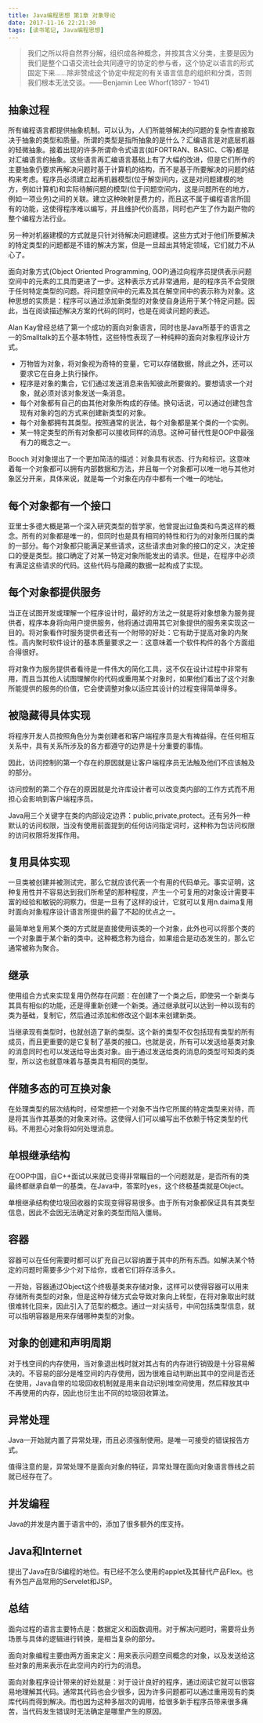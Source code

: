 ```yaml
---
title: Java编程思想 第1章 对象导论
date: 2017-11-16 22:21:30
tags: [读书笔记, Java编程思想]
---
```

> 我们之所以将自然界分解，组织成各种概念，并按其含义分类，主要是因为我们是整个口语交流社会共同遵守的协定的参与者，这个协定以语言的形式固定下来......除非赞成这个协定中规定的有关语言信息的组织和分类，否则我们根本无法交谈。——Benjamin Lee Whorf(1897 - 1941)

<!--more-->

## 抽象过程

所有编程语言都提供抽象机制。可以认为，人们所能够解决的问题的复杂性直接取决于抽象的类型和质量。所谓的类型是指所抽象的是什么？汇编语言是对底层机器的轻微抽象。接着出现的许多所谓命令式语言(如FORTRAN、BASIC、C等)都是对汇编语言的抽象。这些语言再汇编语言基础上有了大幅的改进，但是它们所作的主要抽象仍要求再解决问题时基于计算机的结构，而不是基于所要解决的问题的结构来考虑。程序员必须建立起再机器模型(位于解空间内，这是对问题建模的地方，例如计算机)和实际待解问题的模型(位于问题空间内，这是问题所在的地方，例如一项业务)之间的关联。建立这种映射是费力的，而且这不属于编程语言所固有的功能，这使得程序难以编写，并且维护代价高昂，同时也产生了作为副产物的整个编程方法行业。

另一种对机器建模的方式就是只针对待解决问题建模。这些方式对于他们所要解决的特定类型的问题都是不错的解决方案，但是一旦超出其特定领域，它们就力不从心了。

面向对象方式(Object Oriented Programming, OOP)通过向程序员提供表示问题空间中的元素的工具而更进了一步。这种表示方式非常通用，是的程序员不会受限于任何特定类型的问题。将问题空间中的元素及其在解空间中的表示称为对象。这种思想的实质是：程序可以通过添加新类型的对象使自身适用于某个特定问题。因此，当在阅读描述解决方案的代码的同时，也是在阅读问题的表述。

Alan Kay曾经总结了第一个成功的面向对象语言，同时也是Java所基于的语言之一的Smalltalk的五个基本特性，这些特性表现了一种纯粹的面向对象程序设计方式。

- 万物皆为对象，将对象视为奇特的变量，它可以存储数据，除此之外，还可以要求它在自身上执行操作。
- 程序是对象的集合，它们通过发送消息来告知彼此所要做的。要想请求一个对象，就必须对该对象发送一条消息。
- 每个对象都有自己的由其他对象所构成的存储。换句话说，可以通过创建包含现有对象的包的方式来创建新类型的对象。
- 每个对象都拥有其类型。按照通常的说法，每个对象都是某个类的一个实例。
- 某一特定类型的所有对象都可以接收同样的消息。这种可替代性是OOP中最强有力的概念之一。

Booch 对对象提出了一个更加简洁的描述：对象具有状态、行为和标识。这意味着每一个对象都可以拥有内部数据和方法，并且每一个对象都可以唯一地与其他对象区分开来，具体来说，就是每一个对象在内存中都有一个唯一的地址。

## 每个对象都有一个接口

亚里士多德大概是第一个深入研究类型的哲学家，他曾提出过鱼类和鸟类这样的概念。所有的对象都是唯一的，但同时也是具有相同的特性和行为的对象所归属的类的一部分。每个对象都只能满足某些请求，这些请求由对象的接口的定义，决定接口的便是类型。接口确定了对某一特定对象所能发出的请求。但是，在程序中必须有满足这些请求的代码。这些代码与隐藏的数据一起构成了实现。

## 每个对象都提供服务

当正在试图开发或理解一个程序设计时，最好的方法之一就是将对象想象为服务提供者，程序本身将向用户提供服务，他将通过调用其它对象提供的服务来实现这一目的。将对象看作时服务提供者还有一个附带的好处：它有助于提高对象的内聚性。高内聚时软件设计的基本质量要求之一：这意味着一个软件构件的各个方面组合得很好。

将对象作为服务提供者看待是一件伟大的简化工具，这不仅在设计过程中非常有用，而且当其他人试图理解你的代码或重用某个对象时，如果他们看出了这个对象所能提供的服务的价值，它会使调整对象以适应其设计的过程变得简单得多。

## 被隐藏得具体实现

将程序开发人员按照角色分为类创建者和客户端程序员是大有裨益得。在任何相互关系中，具有关系所涉及的各方都遵守的边界是十分重要的事情。

因此，访问控制的第一个存在的原因就是让客户端程序员无法触及他们不应该触及的部分。

访问控制的第二个存在的原因就是允许库设计者可以改变类内部的工作方式而不用担心会影响到客户端程序员。

Java用三个关键字在类的内部设定边界：public,private,protect。还有另外一种默认的访问权限，当没有使用前面提到的任何访问指定词时，这种称为包访问权限的访问权限将发挥作用。

## 复用具体实现

一旦类被创建并被测试完，那么它就应该代表一个有用的代码单元。事实证明，这种复用性并不容易达到我们所希望的那种程度，产生一个可复用的对象设计需要丰富的经验和敏锐的洞察力。但是一旦有了这样的设计，它就可以复用n.daima复用时面向对象程序设计语言所提供的最了不起的优点之一。

最简单地复用某个类的方式就是直接使用该类的一个对象，此外也可以将那个类的一个对象置于某个新的类中。这种概念称为组合，如果组合是动态发生的，那么它通常被称为聚合。

## 继承

使用组合方式来实现复用仍然存在问题：在创建了一个类之后，即使另一个新类与其具有相似的功能，还是得重新创建一个新类。通过继承就可以达到一种以现有的类为基础，复制它，然后通过添加和修改这个副本来创建新类。

当继承现有类型时，也就创造了新的类型。这个新的类型不仅包括现有类型的所有成员，而且更重要的是它复制了基类的接口。也就是说，所有可以发送给基类对象的消息同时也可以发送给导出类对象。由于通过发送给类的消息的类型可知类的类型，所以这也就意味着与基类具有相同的类型。

## 伴随多态的可互换对象

在处理类型的层次结构时，经常想把一个对象不当作它所属的特定类型来对待，而是将其当作其基类的对象来对待。这使得人们可以编写出不依赖于特定类型的代码。不用担心对象将如何处理消息。

## 单根继承结构

在OOP中国，自C++面试以来就已变得非常瞩目的一个问题就是，是否所有的类最终都继承自单一的基类。在Java中，答案时yes，这个终极基类就是Object。

单根继承结构使垃圾回收器的实现变得容易很多。由于所有对象都保证具有其类型信息，因此不会因无法确定对象的类型而陷入僵局。

## 容器

容器可以在任何需要时都可以扩充自己以容纳置于其中的所有东西。如解决某个特定的问题时需要多少个对下给你，或者它们将存活多久。

一开始，容器通过Object这个终极基类来存储对象，这样可以使得容器可以用来存储所有类型的对象，但是这种存储方式会导致对象向上转型，在将对象取出时就很难转化回来，因此引入了范型的概念。通过一对尖括号，中间包括类型信息，就可以指明容器是用来存储哪种类型的对象。

## 对象的创建和声明周期

对于栈空间的内存使用，当对象退出栈时就对其占有的内存进行销毁是十分容易解决的。不容易的部分是堆空间的内存使用，因为很难自动判断出其中的空间是否还在使用，Java自带的垃圾回收机制就是用来自动识别堆空间使用，然后释放其中不再使用的内存，因此也衍生出不同的垃圾回收算法。

## 异常处理

Java一开始就内置了异常处理，而且必须强制使用。是唯一可接受的错误报告方式。

值得注意的是，异常处理不是面向对象的特征，异常处理在面向对象语言唇线之前就已经存在了。

## 并发编程

Java的并发是内置于语言中的，添加了很多额外的库支持。

## Java和Internet

提出了Java在B/S编程的地位。有已经不怎么使用的applet及其替代产品Flex。也有外包产品常用的Servelet和JSP。

## 总结

面向过程的语言主要特点是：数据定义和函数调用。对于解决问题时，需要将业务场景与具体的逻辑进行转换，是相当复杂的部分。

面向对象编程主要由两方面来定义：用来表示问题空间概念的对象，以及发送给这些对象的用来表示在此空间内的行为的消息。

面向对象程序设计带来的好处就是：对于设计良好的程序，通过阅读它就可以很容易地理解其代码。通常其代码也会少很多，因为许多问题都可以通过重用现有的类库代码而得到解决。而也因为这种多层次的调用，给很多新手程序员带来很多痛苦，当代码发生错误时无法确定是哪里产生的原因。